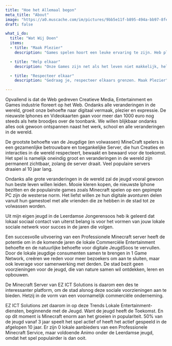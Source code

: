 ```yaml
---
title: "Hoe het Allemaal begon"
meta_title: "About"
image: "https://a0.muscache.com/im/pictures/9bb5e11f-b895-494a-bb97-8feb603bc4de.jpg?im_w=1440"
draft: false

what_i_do:
  title: "Wat Wij Doen"
  items:
  - title: "Maak Plezier"
    description: "Games spelen hoort een leuke ervaring te zijn. Heb plezier."

  - title: "Help elkaar"
    description: "Onze Games zijn net als het leven niet makkelijk, help elkaar."

  - title: "Respecteer elkaar"
    description: "Gedraag je, respecteer elkaars grenzen. Maak Plezier"

---
```


Opvallend is dat de Web gedreven Creatieve Media, Entertainment en Games industrie floreert op het Web. Ondanks alle veranderingen in de wereld, groeit onze behoefte naar digitaal vermaak, plezier en expressie. De nieuwste Iphones en Videokaarten gaan voor meer dan 1000 euro nog steeds als hete broodjes over de toonbank. We willen blijkbaar ondanks alles ook gewoon ontspannen naast het werk, school en alle veranderingen in de wereld.

De grootste behoefte van de Jeugdige (en volwassen) MineCraft spelers is een gezamenlijke betrouwbare en toegankelijke Server, die hun Creaties en interacties in de wereld respecteert, bewaakt en bewaard voor de toekomst. Het spel is namelijk oneindig groot en veranderingen in de wereld zijn permanent zichtbaar, zolang de server draait. Veel populaire servers draaien al 10 jaar lang.

Ondanks alle grote veranderingen in de wereld zal de jeugd vooral gewoon hun beste leven willen leiden. Mooie kleren kopen, de nieuwste Iphone bezitten en de populairste games zoals Minecraft spelen op een gepimpte PC zijn de westerse norm. Het liefst willen ze hun digitale avonturen delen vanuit hun gamestoel met alle vrienden die ze hebben in de stad tot ze volwassen worden.

Uit mijn eigen jeugd in de Leerdamse Jongerensoos heb ik geleerd dat lokaal sociaal contact van uiterst belang is voor het vormen van jouw lokale sociale netwerk voor succes in de jaren die volgen.

Een succesvolle uitvoering van een Professionele Minecraft server heeft de potentie om in de komende jaren de lokale Commerciële Entertainment behoefte en de natuurlijke behoefte voor digitale JeugdSoos te vervullen. Door de lokale jeugdige consumenten samen te brengen in 1 Game Network, creëren we reden voor meer bezoekers om aan te sluiten, maar ook leverage voor samenwerking met derden. De stad bezit geen voorzieningen voor de jeugd, die van nature samen wil ontdekken, leren en opbouwen.

De Minecraft Server van EZ ICT Solutions is daarom een des te interessanter platform, om de stad alsnog deze sociale voorzieningen aan te bieden. Hetzij in de vorm van een voornamelijk commerciële onderneming.


EZ ICT Solutions zet daarom in op deze Trends Lokale Entertainment-diensten, beginnende met de Jeugd. Want de jeugd heeft de Toekomst. En op dit moment is Minecraft enorm aan het groeien in populariteit. 50% van de jeugd vanaf 3 jaar speelt het spel actief of heeft het actief gespeeld in de afgelopen 10 jaar. Er zijn 0 lokale aanbieders van een Professionele Minecraft Service, maar voldoende Animo onder de Leerdamse jeugd, omdat het spel populairder is dan ooit.
